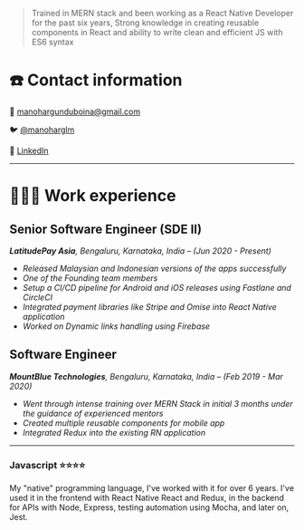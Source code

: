 
> Trained in MERN stack and been working as a React Native Developer for the past six years, Strong knowledge in creating reusable components in React and ability to write clean and efficient JS with ES6 syntax
> 

# ☎️ Contact information

📧 [manohargunduboina@gmail.com](mailto:manohargunduboina@gmail.com)

🐦 [@manoharglm](https://twitter.com/manoharglm)

🔗 [LinkedIn](https://www.linkedin.com/in/manoharglm/)

---

# **👩🏻‍💻** Work experience

## Senior Software Engineer (SDE II)

***LatitudePay Asia**, Bengaluru, Karnataka, India – (Jun 2020 - Present)*

- *Released Malaysian and Indonesian versions of the apps successfully*
- *One of the Founding team members*
- *Setup a CI/CD pipeline for Android and iOS releases using Fastlane and CircleCI*
- *Integrated payment libraries like Stripe and Omise into React Native application*
- *Worked on Dynamic links handling using Firebase*

## Software Engineer

***MountBlue Technologies**, Bengaluru, Karnataka, India – (Feb 2019 - Mar 2020)*

- *Went through intense training over MERN Stack in initial 3 months under the guidance of experienced mentors*
- *Created multiple reusable components for mobile app*
- *Integrated Redux into the existing RN application*

---

### Javascript ⭐️⭐️⭐️⭐️

My "native" programming language, I've worked with it for over 6 years. I've used it in the frontend with React Native React and Redux, in the backend for APIs with Node, Express, testing automation using Mocha, and later on, Jest.

